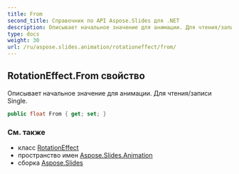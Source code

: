 ```yaml
---
title: From
second_title: Справочник по API Aspose.Slides для .NET
description: Описывает начальное значение для анимации. Для чтения/записи Single.
type: docs
weight: 30
url: /ru/aspose.slides.animation/rotationeffect/from/
---
```


## RotationEffect.From свойство

Описывает начальное значение для анимации. Для чтения/записи Single.

```csharp
public float From { get; set; }
```

### См. также

* класс [RotationEffect](../../rotationeffect)
* пространство имен [Aspose.Slides.Animation](../../rotationeffect)
* сборка [Aspose.Slides](../../../)

<!-- DO NOT EDIT: сгенерировано xmldocmd для Aspose.Slides.dll -->